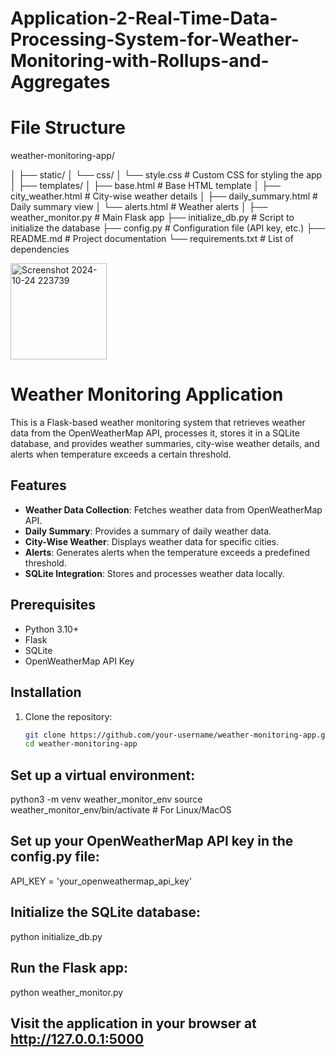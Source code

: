 # Application-2-Real-Time-Data-Processing-System-for-Weather-Monitoring-with-Rollups-and-Aggregates

# File Structure
weather-monitoring-app/

│
├── static/
│   └── css/
│       └── style.css            # Custom CSS for styling the app
│
├── templates/
│   ├── base.html                # Base HTML template
│   ├── city_weather.html         # City-wise weather details
│   ├── daily_summary.html        # Daily summary view
│   └── alerts.html               # Weather alerts
│
├── weather_monitor.py            # Main Flask app
├── initialize_db.py              # Script to initialize the database
├── config.py                     # Configuration file (API key, etc.)
├── README.md                     # Project documentation
└── requirements.txt              # List of dependencies


<img width="154" alt="Screenshot 2024-10-24 223739" src="https://github.com/user-attachments/assets/711be168-a591-4850-87a8-5e00a0f173bc">

# Weather Monitoring Application

This is a Flask-based weather monitoring system that retrieves weather data from the OpenWeatherMap API, processes it, stores it in a SQLite database, and provides weather summaries, city-wise weather details, and alerts when temperature exceeds a certain threshold.

## Features

- **Weather Data Collection**: Fetches weather data from OpenWeatherMap API.
- **Daily Summary**: Provides a summary of daily weather data.
- **City-Wise Weather**: Displays weather data for specific cities.
- **Alerts**: Generates alerts when the temperature exceeds a predefined threshold.
- **SQLite Integration**: Stores and processes weather data locally.

## Prerequisites

- Python 3.10+
- Flask
- SQLite
- OpenWeatherMap API Key

## Installation

1. Clone the repository:
   ```bash
   git clone https://github.com/your-username/weather-monitoring-app.git
   cd weather-monitoring-app
   
## Set up a virtual environment:
python3 -m venv weather_monitor_env
source weather_monitor_env/bin/activate   # For Linux/MacOS

## Set up your OpenWeatherMap API key in the config.py file:
API_KEY = 'your_openweathermap_api_key'

## Initialize the SQLite database:
python initialize_db.py

## Run the Flask app:
python weather_monitor.py

## Visit the application in your browser at http://127.0.0.1:5000
